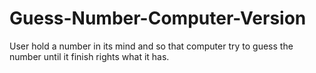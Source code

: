 # Guess-Number-Computer-Version
User hold a number in its mind and so that computer try to guess the number until it finish rights what it has.
